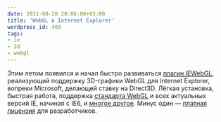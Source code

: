```yaml
---
date: 2011-08-28 20:06:00+03:00
title: 'WebGL в Internet Explorer'
wordpress_id: 403
tags:
- ie
- 3d
- webgl
---
```


Этим летом появился и начал быстро развиваться [плагин IEWebGL][1], реализующий поддержку 3D-графики WebGL для Internet Explorer, вопреки Microsoft, делающей ставку на Direct3D. Лёгкая установка, быстрая работа, поддержка [стандарта WebGL][2] и всех актуальных версий IE, начиная с IE6, и [многое другое][3]. Минус один — [платная лицензия][4] для разработчиков.

[1]: http://iewebgl.com/
[2]: https://www.khronos.org/registry/webgl/specs/1.0/
[3]: http://iewebgl.com/Developer.aspx
[4]: http://iewebgl.com/Products.aspx
